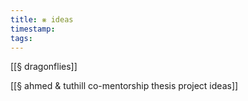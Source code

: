 ```yaml
---
title: ⨳ ideas
timestamp: 
tags:
---
```

[[§ dragonflies]]

[[§ ahmed & tuthill co-mentorship thesis project ideas]]